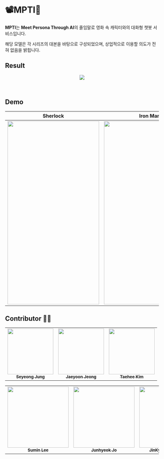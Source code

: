 # 📽MPTI💬


**MPTI**는 **Meet Persona Through AI**의 줄임말로 영화 속 캐릭터와의 대화형 챗봇 서비스입니다.



해당 모델은 각 시리즈의 대본을 바탕으로 구성되었으며, 상업적으로 이용할 의도가 전혀 없음을 밝힙니다.



## Result

<p align="center"><img src="https://user-images.githubusercontent.com/68625698/125901038-09626877-2371-423e-8533-bbec6a1880f2.PNG"></p>
<br>

## Demo
| Sherlock | Iron Man |
|---|---|
|<img src="images/sherlock_sample.gif" width="300" height="600">|<img src="images/ironman_sample.gif" width="300" height="600">|


## Contributor 🕵️‍♂️
<!-- ALL-CONTRIBUTORS-LIST:START - Do not remove or modify this section -->
<!-- prettier-ignore-start -->
<!-- markdownlint-disable -->

<table>
  <tr>
    <td align="center"><a href="https://github.com/Seyoung-Jung"><img src="https://user-images.githubusercontent.com/68625698/125892690-46621db4-d033-4fa3-a320-eceb52610eb8.jpg" width="150" height="150"><br /><sub><b>Seyeong Jung</b></sub></td>
    <td align="center"><a href="https://github.com/Jeong-JaeYoon"><img src="https://user-images.githubusercontent.com/68625698/125892690-46621db4-d033-4fa3-a320-eceb52610eb8.jpg" width="150" height="150"><br /><sub><b>Jaeyoon Jeong</b></sub></td>
    <td align="center"><a href="https://github.com/Taehee-K"><img src="https://user-images.githubusercontent.com/68625698/125892690-46621db4-d033-4fa3-a320-eceb52610eb8.jpg" width="150" height="150"><br /><sub><b>Taehee Kim</b></sub></td>
  </tr>
</table>

<table>
  <tr>
    <td align="center"><a href="https://github.com/ltnalsxl"><img src="https://user-images.githubusercontent.com/68625698/125892690-46621db4-d033-4fa3-a320-eceb52610eb8.jpg" width="200" height="200"><br /><sub><b>Sumin Lee</b></sub></td>
    <td align="center"><a href="https://github.com/Junhyeok1015"><img src="https://user-images.githubusercontent.com/68625698/125892690-46621db4-d033-4fa3-a320-eceb52610eb8.jpg" width="200" height="200"><br /><sub><b>Junhyeok Jo</b></sub></td>
    <td align="center"><a href="https://github.com/hbjk0305"><img src="https://user-images.githubusercontent.com/68625698/125892690-46621db4-d033-4fa3-a320-eceb52610eb8.jpg" width="200" height="200"><br /><sub><b>JinKyeong Hwangbo</b></sub></td>
  </tr>
</table>
